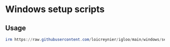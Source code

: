 # Windows setup scripts

## Usage

```powershell
irm https://raw.githubusercontent.com/loicreynier/igloo/main/windows/setup/<script> | iex
```
